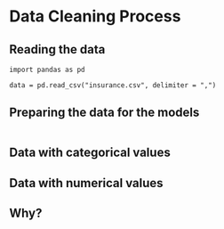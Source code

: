 # Data Cleaning Process  

## Reading the data  
```
import pandas as pd 

data = pd.read_csv("insurance.csv", delimiter = ",")
```

## Preparing the data for the models  
```

```

## Data with categorical values  

## Data with numerical values 

## Why? 

